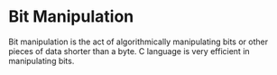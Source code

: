 # Bit Manipulation

Bit manipulation is the act of algorithmically manipulating bits or other pieces of data shorter than a byte. C language is very efficient in manipulating bits.